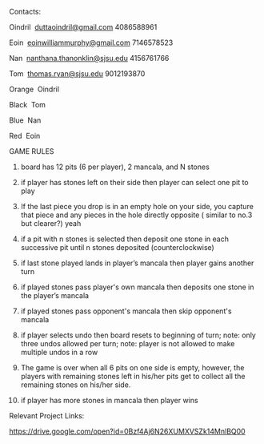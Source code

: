 Contacts:

Oindril ­ duttaoindril@gmail.com 408­658­8961

Eoin ­ eoinwilliammurphy@gmail.com 714­657­8523

Nan ­ nanthana.thanonklin@sjsu.edu 415­676­1766

Tom ­ thomas.ryan@sjsu.edu 901­219­3870

Orange ­ Oindril

Black ­ Tom

Blue ­ Nan

Red ­ Eoin

GAME RULES

1. board has 12 pits (6 per player), 2 mancala, and N stones 

2. if player has stones left on their side then player can select one pit to play

3. If the last piece you drop is in an empty hole on your side, you capture that piece and any pieces in the hole directly opposite ( similar to no.3 but clearer?) yeah

4. if a pit with n stones is selected then deposit one stone in each successive pit until n stones deposited (counter­clockwise)

5. if last stone played lands in player’s mancala then player gains another turn

6. if played stones pass player's own mancala then deposits one stone in the player’s mancala

7. if played stones pass opponent's mancala then skip opponent's mancala

8. if player selects undo then board resets to beginning of turn; note: only three undos allowed per turn; note: player is not allowed to make multiple undos in a row

9. The game is over when all 6 pits on one side is empty, however, the players with remaining  stones left in his/her pits get to collect all the remaining stones on his/her side.

10. if player has more stones in mancala then player wins

Relevant Project Links:

https://drive.google.com/open?id=0Bzf4Aj6N26XUMXVSZk14MnlBQ00

